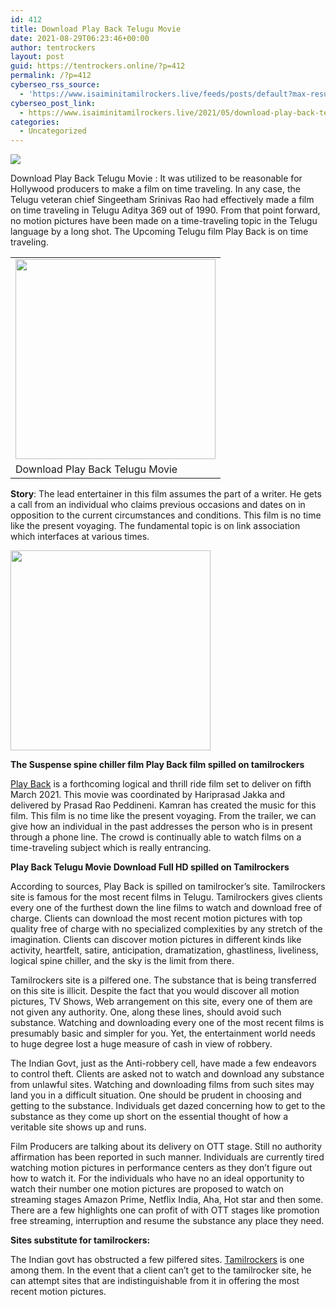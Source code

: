 ```yaml
---
id: 412
title: Download Play Back Telugu Movie
date: 2021-08-29T06:23:46+00:00
author: tentrockers
layout: post
guid: https://tentrockers.online/?p=412
permalink: /?p=412
cyberseo_rss_source:
  - 'https://www.isaiminitamilrockers.live/feeds/posts/default?max-results=150&start-index=1'
cyberseo_post_link:
  - https://www.isaiminitamilrockers.live/2021/05/download-play-back-telugu-movie.html
categories:
  - Uncategorized
---
```

<div class="media_block">
  <img src="https://1.bp.blogspot.com/-uRRvGNkCrM4/YKfUaiA8RNI/AAAAAAAAAy8/V64BGnVyk0MI4_1MppxIKQwG9o4f6JSfwCLcBGAsYHQ/s72-c/Play%2BBack%2BFull%2BMovie%2Bin%2BTelugu.jpg" class="media_thumbnail" />
</div>

<meta content="Download Play Back Telugu Movie : It was utilized to be reasonable for Hollywood producers to make a film on time traveling. In any case, t..." name="twitter:description" />

  


<center>
</center>

<span face="Verdana, Geneva, sans-serif">Download Play Back Telugu Movie : </span>It was utilized to be reasonable for Hollywood producers to make a film on time traveling. In any case, the Telugu veteran chief Singeetham Srinivas Rao had effectively made a film on time traveling in Telugu Aditya 369 out of 1990. From that point forward, no motion pictures have been made on a time-traveling topic in the Telugu language by a long shot. The Upcoming Telugu film Play Back is on time traveling.

<table align="center" cellpadding="0" cellspacing="0" class="tr-caption-container">
  <tr>
    <td>
      <a href="https://1.bp.blogspot.com/-uRRvGNkCrM4/YKfUaiA8RNI/AAAAAAAAAy8/V64BGnVyk0MI4_1MppxIKQwG9o4f6JSfwCLcBGAsYHQ/s1280/Play%2BBack%2BFull%2BMovie%2Bin%2BTelugu.jpg"><img border="0" data-original-height="720" data-original-width="1280" src="https://1.bp.blogspot.com/-uRRvGNkCrM4/YKfUaiA8RNI/AAAAAAAAAy8/V64BGnVyk0MI4_1MppxIKQwG9o4f6JSfwCLcBGAsYHQ/s320/Play%2BBack%2BFull%2BMovie%2Bin%2BTelugu.jpg" width="320" /></a>
    </td>
  </tr>
  
  <tr>
    <td class="tr-caption">
      Download Play Back Telugu Movie
    </td>
  </tr>
</table>

**Story**: The lead entertainer in this film assumes the part of a writer. He gets a call from an individual who claims previous occasions and dates on in opposition to the current circumstances and conditions. This film is no time like the present voyaging. The fundamental topic is on link association which interfaces at various times.

<div class="separator">
  <a href="https://www.tamilrockers.co.nz/radhe-movie-tamilrockers-to-download-for-free-in-hindi-720p-480p/" target="_blank" rel="noopener"><img border="0" data-original-height="266" data-original-width="900" src="https://1.bp.blogspot.com/-3Dvc52V829M/YKfV77Jeg1I/AAAAAAAAAzE/oZ0c2BUUgy0IJrE_EPwTXmWGIuPr6z1aACLcBGAsYHQ/s320/png-clipart-logo-red-button-icons-logos-emojis-download-buttons.png" width="320" /></a>
</div>

**The Suspense spine chiller film Play Back film spilled on tamilrockers**

[Play Back](https://www.tamilrockers.co.nz/download-play-back-telugu-movie-in-tamilrockers/) is a forthcoming logical and thrill ride film set to deliver on fifth March 2021. This movie was coordinated by Hariprasad Jakka and delivered by Prasad Rao Peddineni. Kamran has created the music for this film. This film is no time like the present voyaging. From the trailer, we can give how an individual in the past addresses the person who is in present through a phone line. The crowd is continually able to watch films on a time-traveling subject which is really entrancing.

**Play Back Telugu Movie Download Full HD spilled on Tamilrockers**

According to sources, Play Back is spilled on tamilrocker&#8217;s site. Tamilrockers site is famous for the most recent films in Telugu. Tamilrockers gives clients every one of the furthest down the line films to watch and download free of charge. Clients can download the most recent motion pictures with top quality free of charge with no specialized complexities by any stretch of the imagination. Clients can discover motion pictures in different kinds like activity, heartfelt, satire, anticipation, dramatization, ghastliness, liveliness, logical spine chiller, and the sky is the limit from there.

Tamilrockers site is a pilfered one. The substance that is being transferred on this site is illicit. Despite the fact that you would discover all motion pictures, TV Shows, Web arrangement on this site, every one of them are not given any authority. One, along these lines, should avoid such substance. Watching and downloading every one of the most recent films is presumably basic and simpler for you. Yet, the entertainment world needs to huge degree lost a huge measure of cash in view of robbery.

The Indian Govt, just as the Anti-robbery cell, have made a few endeavors to control theft. Clients are asked not to watch and download any substance from unlawful sites. Watching and downloading films from such sites may land you in a difficult situation. One should be prudent in choosing and getting to the substance. Individuals get dazed concerning how to get to the substance as they come up short on the essential thought of how a veritable site shows up and runs.

Film Producers are talking about its delivery on OTT stage. Still no authority affirmation has been reported in such manner. Individuals are currently tired watching motion pictures in performance centers as they don&#8217;t figure out how to watch it. For the individuals who have no an ideal opportunity to watch their number one motion pictures are proposed to watch on streaming stages Amazon Prime, Netflix India, Aha, Hot star and then some. There are a few highlights one can profit of with OTT stages like promotion free streaming, interruption and resume the substance any place they need.

**Sites substitute for tamilrockers:**

The Indian govt has obstructed a few pilfered sites. [Tamilrockers](http://www.tamilrockers.co.nz) is one among them. In the event that a client can&#8217;t get to the tamilrocker site, he can attempt sites that are indistinguishable from it in offering the most recent motion pictures.

<center>
</center>